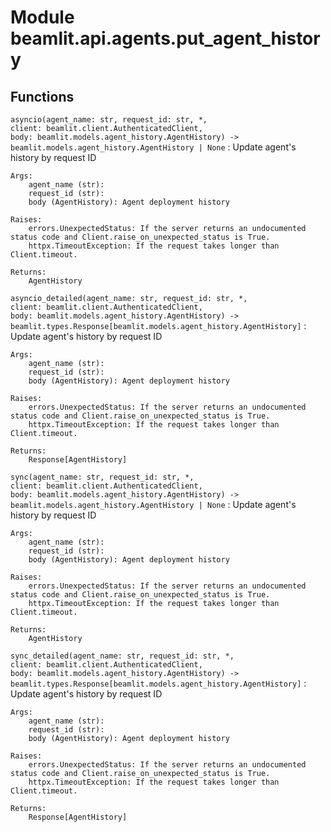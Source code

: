 Module beamlit.api.agents.put_agent_history
===========================================

Functions
---------

`asyncio(agent_name: str, request_id: str, *, client: beamlit.client.AuthenticatedClient, body: beamlit.models.agent_history.AgentHistory) ‑> beamlit.models.agent_history.AgentHistory | None`
:   Update agent's history by request ID
    
    Args:
        agent_name (str):
        request_id (str):
        body (AgentHistory): Agent deployment history
    
    Raises:
        errors.UnexpectedStatus: If the server returns an undocumented status code and Client.raise_on_unexpected_status is True.
        httpx.TimeoutException: If the request takes longer than Client.timeout.
    
    Returns:
        AgentHistory

`asyncio_detailed(agent_name: str, request_id: str, *, client: beamlit.client.AuthenticatedClient, body: beamlit.models.agent_history.AgentHistory) ‑> beamlit.types.Response[beamlit.models.agent_history.AgentHistory]`
:   Update agent's history by request ID
    
    Args:
        agent_name (str):
        request_id (str):
        body (AgentHistory): Agent deployment history
    
    Raises:
        errors.UnexpectedStatus: If the server returns an undocumented status code and Client.raise_on_unexpected_status is True.
        httpx.TimeoutException: If the request takes longer than Client.timeout.
    
    Returns:
        Response[AgentHistory]

`sync(agent_name: str, request_id: str, *, client: beamlit.client.AuthenticatedClient, body: beamlit.models.agent_history.AgentHistory) ‑> beamlit.models.agent_history.AgentHistory | None`
:   Update agent's history by request ID
    
    Args:
        agent_name (str):
        request_id (str):
        body (AgentHistory): Agent deployment history
    
    Raises:
        errors.UnexpectedStatus: If the server returns an undocumented status code and Client.raise_on_unexpected_status is True.
        httpx.TimeoutException: If the request takes longer than Client.timeout.
    
    Returns:
        AgentHistory

`sync_detailed(agent_name: str, request_id: str, *, client: beamlit.client.AuthenticatedClient, body: beamlit.models.agent_history.AgentHistory) ‑> beamlit.types.Response[beamlit.models.agent_history.AgentHistory]`
:   Update agent's history by request ID
    
    Args:
        agent_name (str):
        request_id (str):
        body (AgentHistory): Agent deployment history
    
    Raises:
        errors.UnexpectedStatus: If the server returns an undocumented status code and Client.raise_on_unexpected_status is True.
        httpx.TimeoutException: If the request takes longer than Client.timeout.
    
    Returns:
        Response[AgentHistory]